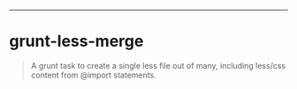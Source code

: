 ---

# grunt-less-merge

> A grunt task to create a single less file out of many, including less/css content from @import statements.
